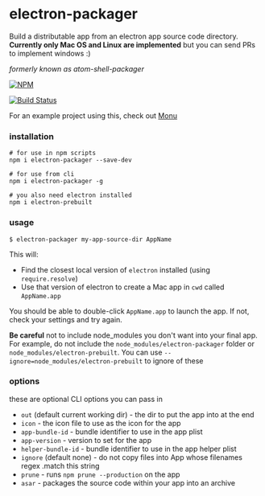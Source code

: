 # electron-packager

Build a distributable app from an electron app source code directory. **Currently only Mac OS and Linux are implemented** but you can send PRs to implement windows :)

*formerly known as atom-shell-packager*

[![NPM](https://nodei.co/npm/electron-packager.png)](https://nodei.co/npm/electron-packager/)

[![Build Status](https://travis-ci.org/maxogden/electron-packager.svg?branch=master)](https://travis-ci.org/maxogden/electron-packager)

For an example project using this, check out [Monu](https://github.com/maxogden/monu)

### installation

```
# for use in npm scripts
npm i electron-packager --save-dev

# for use from cli
npm i electron-packager -g

# you also need electron installed
npm i electron-prebuilt
```

### usage

```
$ electron-packager my-app-source-dir AppName
```

This will:

- Find the closest local version of `electron` installed (using `require.resolve`)
- Use that version of electron to create a Mac app in `cwd` called `AppName.app`

You should be able to double-click `AppName.app` to launch the app. If not, check your settings and try again.

**Be careful** not to include node_modules you don't want into your final app. For example, do not include the `node_modules/electron-packager` folder or `node_modules/electron-prebuilt`. You can use `--ignore=node_modules/electron-prebuilt` to ignore of these

### options

these are optional CLI options you can pass in

- `out` (default current working dir) - the dir to put the app into at the end
- `icon` - the icon file to use as the icon for the app
- `app-bundle-id` - bundle identifier to use in the app plist
- `app-version` - version to set for the app
- `helper-bundle-id` - bundle identifier to use in the app helper plist
- `ignore` (default none) - do not copy files into App whose filenames regex .match this string
- `prune` - runs `npm prune --production` on the app
- `asar` - packages the source code within your app into an archive
